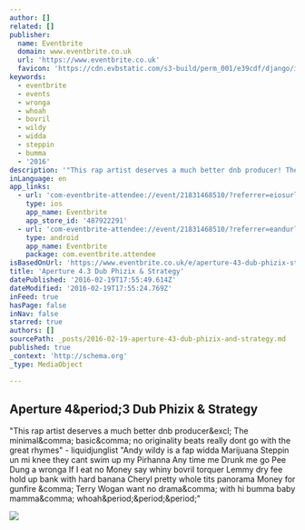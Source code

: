 ```yaml
---
author: []
related: []
publisher:
  name: Eventbrite
  domain: www.eventbrite.co.uk
  url: 'https://www.eventbrite.co.uk'
  favicon: 'https://cdn.evbstatic.com/s3-build/perm_001/e39cdf/django/images/icons/favicons/favicon.ico'
keywords:
  - eventbrite
  - events
  - wronga
  - whoah
  - bovril
  - wildy
  - widda
  - steppin
  - bumma
  - '2016'
description: '"This rap artist deserves a much better dnb producer! The minimal, basic, no originality beats really dont go with the great rhymes" - liquidjunglist "Andy wildy is a fap widda Marijuana Steppin un mi knee they cant swim up my Pirhanna Any time me Drunk me go Pee Dung a wronga If I eat no Money say whiny bovril torquer Lemmy dry fee hold up bank with hard banana Cheryl pretty whole tits panorama Money for gunfire , Terry Wogan want no drama, with hi bumma baby mamma, whoah..."'
inLanguage: en
app_links:
  - url: 'com-eventbrite-attendee://event/21831468510/?referrer=eiosurlxfbk'
    type: ios
    app_name: Eventbrite
    app_store_id: '487922291'
  - url: 'com-eventbrite-attendee://event/21831468510/?referrer=eandurlxfbk'
    type: android
    app_name: Eventbrite
    package: com.eventbrite.attendee
isBasedOnUrl: 'https://www.eventbrite.co.uk/e/aperture-43-dub-phizix-strategy-tickets-21831468510'
title: 'Aperture 4.3 Dub Phizix & Strategy'
datePublished: '2016-02-19T17:55:49.614Z'
dateModified: '2016-02-19T17:55:24.769Z'
inFeed: true
hasPage: false
inNav: false
starred: true
authors: []
sourcePath: _posts/2016-02-19-aperture-43-dub-phizix-and-strategy.md
published: true
_context: 'http://schema.org'
_type: MediaObject

---
```

<article style=""><h1>Aperture 4&amp;period;3 Dub Phizix &amp; Strategy</h1><p>"This rap artist deserves a much better dnb producer&amp;excl; The minimal&amp;comma; basic&amp;comma; no originality beats really dont go with the great rhymes" - liquidjunglist "Andy wildy is a fap widda Marijuana Steppin un mi knee they cant swim up my Pirhanna Any time me Drunk me go Pee Dung a wronga If I eat no Money say whiny bovril torquer Lemmy dry fee hold up bank with hard banana Cheryl pretty whole tits panorama Money for gunfire &amp;comma; Terry Wogan want no drama&amp;comma; with hi bumma baby mamma&amp;comma; whoah&amp;period;&amp;period;&amp;period;"</p><img src="https://img.evbuc.com/https%3A%2F%2Fimg.evbuc.com%2Fhttps%253A%252F%252Fcdn.evbuc.com%252Fimages%252F18862987%252F104951075675%252F1%252Foriginal.jpg%3Frect%3D0%252C60%252C1920%252C960%26s%3Dddf7c292e5b42f008b9cf511f98ed283?w=1000&amp;s=13e2b5fa9f2cb99b2dc03a09e60c5b0f" /></article>
